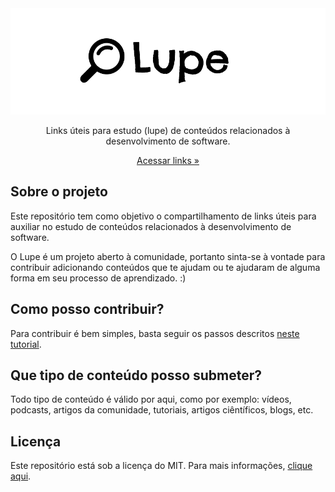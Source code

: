 <div align="center">
  <a href="https://github.com/leonardoamurca/lupe/blob/master/LINKS.md">
    <img alt="Logo do projeto" src="logo.png">
  </a>
</div>

<p align="center">Links úteis para estudo (lupe) de conteúdos relacionados à desenvolvimento de software.</p>

[<p align="center">Acessar links »</p>](https://github.com/leonardoamurca/lupe/blob/master/LINKS.md)

## Sobre o projeto

Este repositório tem como objetivo o compartilhamento de links úteis para auxiliar no estudo de conteúdos relacionados à desenvolvimento de software.

O Lupe é um projeto aberto à comunidade, portanto sinta-se à vontade para contribuir adicionando conteúdos que te ajudam ou te ajudaram de alguma forma em seu processo de aprendizado. :)

## Como posso contribuir?

Para contribuir é bem simples, basta seguir os passos descritos [neste tutorial](https://google.com).

## Que tipo de conteúdo posso submeter?

Todo tipo de conteúdo é válido por aqui, como por exemplo: vídeos, podcasts, artigos da comunidade, tutoriais, artigos ciêntíficos, blogs, etc.

## Licença

Este repositório está sob a licença do MIT. Para mais informações, [clique aqui](https://github.com/leonardoamurca/lupe/blob/master/LICENSE).
